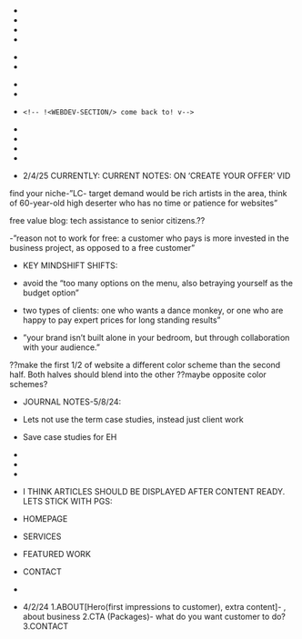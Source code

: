 <!-- ***** http://youtube.com/watch?v=Ny-Az8nAAaM -->

<!-- ***** 2/12/25- CURRENTLY: N BUILDING A SALES PG--->
<!-- ***** 2/12/25- ON DECK: Step-by-step system to ATTRACT your first clients [ZERO COLD OUTREACH]--->

_**<!-- CTAS- (VID ORDER) -v -->**_

<!--  1 HERO 1 ^-->
<!-- 2 PROBLEM SOLVING SECTION -->
<!-- 3 SOCIAL PROOF-- PORTFOLIO CTA -->
<!-- 4 FIRST PERSON---HOW IT WORKS -->
<!-- 5 WHATS INCLUDED -->
<!-- 6 ARE YOU READY? -->
<!-- 7 ABOUT ME -->
<!-- 8 IS THIS FOR ME? -->
<!-- 9 THIS IS NOT FOR YOU IF -->
<!-- 10 FAQ -->
<!-- 11 CTA -->
<!--  -->
<!--  -->
<!--  -->

 <!-- *PLANNED OUT SECTIONS AND CTAS!! --------v---------->

- <!-- !-<HERO-SECTION/> x-->
- <!-- *:1  hero cta x----->
- <!--  -->
  <!--  -->
  <!--  -->
- <!-- !<SERVICES-SECTION/> x-->
<!-- - combine 2 & 3! v-->
- <!-- *2. problem solving section x-->
- <!-- * 3. [social proof-- 'highlights desirable outcome' ]-- 7. about me  x-->
<!-- - combine 2 & 3! ^-->
-
- <!-- * 4. first person---how it works- (4 sq grid: 'gives client a plan')-- x-->
- <!--  -->
  <!--  -->
  <!--  -->
      <!-- !<WEBDEV-SECTION/> come back to! v-->
- <!-- *3 [social proof]-- portfolio CASE STUDIES GRID cta v-->
  <!-- *5.whats included [2 panel packages display]---------v--->
  <!-- *11 cta- (add section to build more authority, 19:36) v-->
   <!-- 10. faq v-->
- <!-- *8 is this for me? (21:13)v-->
  <!-- *9 this is not for you if v -->
    <!-- *6 are you ready? -->
  <!--  -->
  <!--  -->
  <!--  -->
     <!-- !<WRITING-SECTION/> -->
   <!--  -->
   <!--  -->
   <!--  -->
     <!-- !<CONTACT-SECTION/> -->

-
-
- 2/4/25 CURRENTLY:
  CURRENT NOTES: ON ‘CREATE YOUR OFFER’ VID

find your niche-”LC- target demand would be rich artists in the area, think of 60-year-old high deserter who has no time or patience for websites”

free value blog: tech assistance to senior citizens.??

-”reason not to work for free: a customer who pays is more invested in the business project, as opposed to a free customer”

- KEY MINDSHIFT SHIFTS:
- avoid the “too many options on the menu, also betraying yourself as the budget option”

- two types of clients: one who wants a dance monkey, or one who are happy to pay expert prices for long standing results”

- ”your brand isn’t built alone in your bedroom, but through collaboration with your audience.”

??make the first 1/2 of website a different color scheme than the second half. Both halves should blend into the other ??maybe opposite color schemes?

- JOURNAL NOTES-5/8/24:
- Lets not use the term case studies, instead just client work
- Save case studies for EH
-
-
-
- I THINK ARTICLES SHOULD BE DISPLAYED AFTER CONTENT READY. LETS STICK WITH PGS:
- HOMEPAGE
- SERVICES
- FEATURED WORK
- CONTACT

- <!--*--*--*--*--*--*--*--*--*--*--*--*--*--*--*-->
   <!--*--*--*--*--*-"CURRENTLY DOING RIBBON" v-*--*--*--*--*--*--*--*--*--*-->
   <!--*--*--*--*--*--*--*--*--*--*--*--*--*--*--*-->

- 4/2/24
  1.ABOUT[Hero(first impressions to customer), extra content]- , about business
  2.CTA (Packages)- what do you want customer to do?
  3.CONTACT
